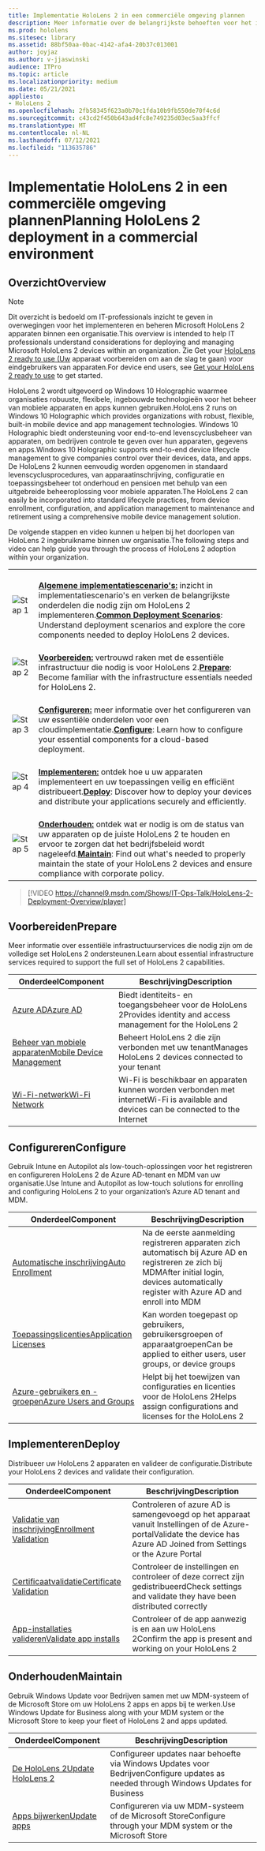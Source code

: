 ```yaml
---
title: Implementatie HoloLens 2 in een commerciële omgeving plannen
description: Meer informatie over de belangrijkste behoeften voor het implementeren en beheren van HoloLens in bedrijfsomgevingen, waaronder infrastructuur, Azure Active Directory en Mobile Device Management.
ms.prod: hololens
ms.sitesec: library
ms.assetid: 88bf50aa-0bac-4142-afa4-20b37c013001
author: joyjaz
ms.author: v-jjaswinski
audience: ITPro
ms.topic: article
ms.localizationpriority: medium
ms.date: 05/21/2021
appliesto:
- HoloLens 2
ms.openlocfilehash: 2fb58345f623a0b70c1fda10b9fb550de70f4c6d
ms.sourcegitcommit: c43cd2f450b643ad4fc8e749235d03ec5aa3ffcf
ms.translationtype: MT
ms.contentlocale: nl-NL
ms.lasthandoff: 07/12/2021
ms.locfileid: "113635786"
---
```

# <a name="planning-hololens-2-deployment-in-a-commercial-environment"></a><span data-ttu-id="9a09c-103">Implementatie HoloLens 2 in een commerciële omgeving plannen</span><span class="sxs-lookup"><span data-stu-id="9a09c-103">Planning HoloLens 2 deployment in a commercial environment</span></span>

## <a name="overview"></a><span data-ttu-id="9a09c-104">Overzicht</span><span class="sxs-lookup"><span data-stu-id="9a09c-104">Overview</span></span>
> [!NOTE]
> <span data-ttu-id="9a09c-105">Dit overzicht is bedoeld om IT-professionals inzicht te geven in overwegingen voor het implementeren en beheren Microsoft HoloLens 2 apparaten binnen een organisatie.</span><span class="sxs-lookup"><span data-stu-id="9a09c-105">This overview is intended to help IT professionals understand considerations for deploying and managing Microsoft HoloLens 2 devices within an organization.</span></span> <span data-ttu-id="9a09c-106">Zie Get your [HoloLens 2 ready to use (Uw](hololens2-setup.md) apparaat voorbereiden om aan de slag te gaan) voor eindgebruikers van apparaten.</span><span class="sxs-lookup"><span data-stu-id="9a09c-106">For device end users, see [Get your HoloLens 2 ready to use](hololens2-setup.md) to get started.</span></span>

<span data-ttu-id="9a09c-107">HoloLens 2 wordt uitgevoerd op Windows 10 Holographic waarmee organisaties robuuste, flexibele, ingebouwde technologieën voor het beheer van mobiele apparaten en apps kunnen gebruiken.</span><span class="sxs-lookup"><span data-stu-id="9a09c-107">HoloLens 2 runs on Windows 10 Holographic which provides organizations with robust, flexible, built-in mobile device and app management technologies.</span></span> <span data-ttu-id="9a09c-108">Windows 10 Holographic biedt ondersteuning voor end-to-end levenscyclusbeheer van apparaten, om bedrijven controle te geven over hun apparaten, gegevens en apps.</span><span class="sxs-lookup"><span data-stu-id="9a09c-108">Windows 10 Holographic supports end-to-end device lifecycle management to give companies control over their devices, data, and apps.</span></span> <span data-ttu-id="9a09c-109">De HoloLens 2 kunnen eenvoudig worden opgenomen in standaard levenscyclusprocedures, van apparaatinschrijving, configuratie en toepassingsbeheer tot onderhoud en pensioen met behulp van een uitgebreide beheeroplossing voor mobiele apparaten.</span><span class="sxs-lookup"><span data-stu-id="9a09c-109">The HoloLens 2 can easily be incorporated into standard lifecycle practices, from device enrollment, configuration, and application management to maintenance and retirement using a comprehensive mobile device management solution.</span></span>

<span data-ttu-id="9a09c-110">De volgende stappen en video kunnen u helpen bij het doorlopen van HoloLens 2 ingebruikname binnen uw organisatie.</span><span class="sxs-lookup"><span data-stu-id="9a09c-110">The following steps and video can help guide you through the process of HoloLens 2 adoption within your organization.</span></span>

| | |
|--|--|
| ![Stap 1](images/1green.png)| <br/> <span data-ttu-id="9a09c-112">**[Algemene implementatiescenario's:](hololens-requirements.md)** inzicht in implementatiescenario's en verken de belangrijkste onderdelen die nodig zijn om HoloLens 2 implementeren.</span><span class="sxs-lookup"><span data-stu-id="9a09c-112">**[Common Deployment Scenarios](hololens-requirements.md)**: Understand deployment scenarios and explore the core components needed to deploy HoloLens 2 devices.</span></span> |
| ![Stap 2](images/2green.png)| <br/> <span data-ttu-id="9a09c-114">**[Voorbereiden:](#prepare)** vertrouwd raken met de essentiële infrastructuur die nodig is voor HoloLens 2.</span><span class="sxs-lookup"><span data-stu-id="9a09c-114">**[Prepare](#prepare)**: Become familiar with the infrastructure essentials needed for HoloLens 2.</span></span> |
| ![Stap 3](images/3green.png) | <br/> <span data-ttu-id="9a09c-116">**[Configureren:](#configure)** meer informatie over het configureren van uw essentiële onderdelen voor een cloudimplementatie.</span><span class="sxs-lookup"><span data-stu-id="9a09c-116">**[Configure](#configure)**: Learn how to configure your essential components for a cloud-based deployment.</span></span> |
| ![Stap 4](images/4green.png) | <br/> <span data-ttu-id="9a09c-118">**[Implementeren:](#deploy)** ontdek hoe u uw apparaten implementeert en uw toepassingen veilig en efficiënt distribueert.</span><span class="sxs-lookup"><span data-stu-id="9a09c-118">**[Deploy](#deploy)**: Discover how to deploy your devices and distribute your applications securely and efficiently.</span></span> |
| ![Stap 5](images/5green.png) | <br/> <span data-ttu-id="9a09c-120">**[Onderhouden:](#maintain)** ontdek wat er nodig is om de status van uw apparaten op de juiste HoloLens 2 te houden en ervoor te zorgen dat het bedrijfsbeleid wordt nageleefd.</span><span class="sxs-lookup"><span data-stu-id="9a09c-120">**[Maintain](#maintain)**: Find out what's needed to properly maintain the state of your HoloLens 2 devices and ensure compliance with corporate policy.</span></span> |

> [!VIDEO https://channel9.msdn.com/Shows/IT-Ops-Talk/HoloLens-2-Deployment-Overview/player]

## <a name="prepare"></a><span data-ttu-id="9a09c-121">Voorbereiden</span><span class="sxs-lookup"><span data-stu-id="9a09c-121">Prepare</span></span>

<span data-ttu-id="9a09c-122">Meer informatie over essentiële infrastructuurservices die nodig zijn om de volledige set HoloLens 2 ondersteunen.</span><span class="sxs-lookup"><span data-stu-id="9a09c-122">Learn about essential infrastructure services required to support the full set of HoloLens 2 capabilities.</span></span> 

| <span data-ttu-id="9a09c-123">Onderdeel</span><span class="sxs-lookup"><span data-stu-id="9a09c-123">Component</span></span> | <span data-ttu-id="9a09c-124">Beschrijving</span><span class="sxs-lookup"><span data-stu-id="9a09c-124">Description</span></span> |
|-----------|------------|
| [<span data-ttu-id="9a09c-125">Azure AD</span><span class="sxs-lookup"><span data-stu-id="9a09c-125">Azure AD</span></span>](hololens-identity.md) | <span data-ttu-id="9a09c-126">Biedt identiteits- en toegangsbeheer voor de HoloLens 2</span><span class="sxs-lookup"><span data-stu-id="9a09c-126">Provides identity and access management for the HoloLens 2</span></span>  |
| [<span data-ttu-id="9a09c-127">Beheer van mobiele apparaten</span><span class="sxs-lookup"><span data-stu-id="9a09c-127">Mobile Device Management</span></span>](hololens-mdm-configure.md)| <span data-ttu-id="9a09c-128">Beheert HoloLens 2 die zijn verbonden met uw tenant</span><span class="sxs-lookup"><span data-stu-id="9a09c-128">Manages HoloLens 2 devices connected to your tenant</span></span>  |
| [<span data-ttu-id="9a09c-129">Wi-Fi-netwerk</span><span class="sxs-lookup"><span data-stu-id="9a09c-129">Wi-Fi Network</span></span>](hololens-commercial-infrastructure.md)| <span data-ttu-id="9a09c-130">Wi-Fi is beschikbaar en apparaten kunnen worden verbonden met internet</span><span class="sxs-lookup"><span data-stu-id="9a09c-130">Wi-Fi is available and devices can be connected to the Internet</span></span>  |

## <a name="configure"></a><span data-ttu-id="9a09c-131">Configureren</span><span class="sxs-lookup"><span data-stu-id="9a09c-131">Configure</span></span>

<span data-ttu-id="9a09c-132">Gebruik Intune en Autopilot als low-touch-oplossingen voor het registreren en configureren HoloLens 2 de Azure AD-tenant en MDM van uw organisatie.</span><span class="sxs-lookup"><span data-stu-id="9a09c-132">Use Intune and Autopilot as low-touch solutions for enrolling and configuring HoloLens 2 to your organization’s Azure AD tenant and MDM.</span></span>

| <span data-ttu-id="9a09c-133">Onderdeel</span><span class="sxs-lookup"><span data-stu-id="9a09c-133">Component</span></span> | <span data-ttu-id="9a09c-134">Beschrijving</span><span class="sxs-lookup"><span data-stu-id="9a09c-134">Description</span></span> |
|-----------|------------|
| [<span data-ttu-id="9a09c-135">Automatische inschrijving</span><span class="sxs-lookup"><span data-stu-id="9a09c-135">Auto Enrollment</span></span>](hololens-enroll-mdm.md#auto-enrollment-in-mdm) | <span data-ttu-id="9a09c-136">Na de eerste aanmelding registreren apparaten zich automatisch bij Azure AD en registreren ze zich bij MDM</span><span class="sxs-lookup"><span data-stu-id="9a09c-136">After initial login, devices automatically register with Azure AD and enroll into MDM</span></span>  |
| [<span data-ttu-id="9a09c-137">Toepassingslicenties</span><span class="sxs-lookup"><span data-stu-id="9a09c-137">Application Licenses</span></span>](hololens2-cloud-connected-configure.md#application-licenses)| <span data-ttu-id="9a09c-138">Kan worden toegepast op gebruikers, gebruikersgroepen of apparaatgroepen</span><span class="sxs-lookup"><span data-stu-id="9a09c-138">Can be applied to either users, user groups, or device groups</span></span>  |
| [<span data-ttu-id="9a09c-139">Azure-gebruikers en -groepen</span><span class="sxs-lookup"><span data-stu-id="9a09c-139">Azure Users and Groups</span></span>](hololens2-cloud-connected-configure.md#azure-users-and-groups) | <span data-ttu-id="9a09c-140">Helpt bij het toewijzen van configuraties en licenties voor de HoloLens 2</span><span class="sxs-lookup"><span data-stu-id="9a09c-140">Helps assign configurations and licenses for the HoloLens 2</span></span>  |

## <a name="deploy"></a><span data-ttu-id="9a09c-141">Implementeren</span><span class="sxs-lookup"><span data-stu-id="9a09c-141">Deploy</span></span>

<span data-ttu-id="9a09c-142">Distribueer uw HoloLens 2 apparaten en valideer de configuratie.</span><span class="sxs-lookup"><span data-stu-id="9a09c-142">Distribute your HoloLens 2 devices and validate their configuration.</span></span> 

| <span data-ttu-id="9a09c-143">Onderdeel</span><span class="sxs-lookup"><span data-stu-id="9a09c-143">Component</span></span> | <span data-ttu-id="9a09c-144">Beschrijving</span><span class="sxs-lookup"><span data-stu-id="9a09c-144">Description</span></span> |
|-----------|------------|
| [<span data-ttu-id="9a09c-145">Validatie van inschrijving</span><span class="sxs-lookup"><span data-stu-id="9a09c-145">Enrollment Validation</span></span>](hololens2-corp-connected-deploy.md#enrollment-validation) | <span data-ttu-id="9a09c-146">Controleren of azure AD is samengevoegd op het apparaat vanuit Instellingen of de Azure-portal</span><span class="sxs-lookup"><span data-stu-id="9a09c-146">Validate the device has Azure AD Joined from Settings or the Azure Portal</span></span> |
| [<span data-ttu-id="9a09c-147">Certificaatvalidatie</span><span class="sxs-lookup"><span data-stu-id="9a09c-147">Certificate Validation</span></span>](hololens2-corp-connected-deploy.md#wi-fi-certificate-validation) | <span data-ttu-id="9a09c-148">Controleer de instellingen en controleer of deze correct zijn gedistribueerd</span><span class="sxs-lookup"><span data-stu-id="9a09c-148">Check settings and validate they have been distributed correctly</span></span> |
| [<span data-ttu-id="9a09c-149">App-installaties valideren</span><span class="sxs-lookup"><span data-stu-id="9a09c-149">Validate app installs</span></span>](hololens2-corp-connected-deploy.md#validate-lob-app-install) | <span data-ttu-id="9a09c-150">Controleer of de app aanwezig is en aan uw HoloLens 2</span><span class="sxs-lookup"><span data-stu-id="9a09c-150">Confirm the app is present and working on your HoloLens 2</span></span> |

## <a name="maintain"></a><span data-ttu-id="9a09c-151">Onderhouden</span><span class="sxs-lookup"><span data-stu-id="9a09c-151">Maintain</span></span>

<span data-ttu-id="9a09c-152">Gebruik Windows Update voor Bedrijven samen met uw MDM-systeem of de Microsoft Store om uw HoloLens 2 apps en apps bij te werken.</span><span class="sxs-lookup"><span data-stu-id="9a09c-152">Use Windows Update for Business along with your MDM system or the Microsoft Store to keep your fleet of HoloLens 2 and apps updated.</span></span>

| <span data-ttu-id="9a09c-153">Onderdeel</span><span class="sxs-lookup"><span data-stu-id="9a09c-153">Component</span></span> | <span data-ttu-id="9a09c-154">Beschrijving</span><span class="sxs-lookup"><span data-stu-id="9a09c-154">Description</span></span> |
|-----------|------------|
| [<span data-ttu-id="9a09c-155">De HoloLens 2</span><span class="sxs-lookup"><span data-stu-id="9a09c-155">Update HoloLens 2</span></span>](hololens-updates.md) | <span data-ttu-id="9a09c-156">Configureer updates naar behoefte via Windows Updates voor Bedrijven</span><span class="sxs-lookup"><span data-stu-id="9a09c-156">Configure updates as needed through Windows Updates for Business</span></span> |
| [<span data-ttu-id="9a09c-157">Apps bijwerken</span><span class="sxs-lookup"><span data-stu-id="9a09c-157">Update apps</span></span>](app-deploy-overview.md) | <span data-ttu-id="9a09c-158">Configureren via uw MDM-systeem of de Microsoft Store</span><span class="sxs-lookup"><span data-stu-id="9a09c-158">Configure through your MDM system or the Microsoft Store</span></span>
